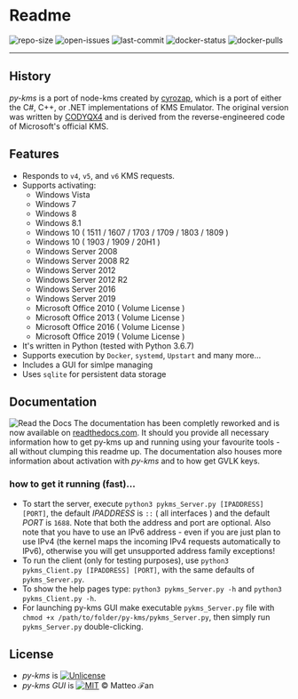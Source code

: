 # Readme
![repo-size](https://img.shields.io/github/repo-size/SystemRage/py-kms)
![open-issues](https://img.shields.io/github/issues/SystemRage/py-kms)
![last-commit](https://img.shields.io/github/last-commit/SystemRage/py-kms/master)
![docker-status](https://img.shields.io/docker/cloud/build/pykmsorg/py-kms)
![docker-pulls](https://img.shields.io/docker/pulls/pykmsorg/py-kms)
***

## History
_py-kms_ is a port of node-kms created by [cyrozap](http://forums.mydigitallife.info/members/183074-markedsword), which is a port of either the C#, C++, or .NET implementations of KMS Emulator. The original version was written by [CODYQX4](http://forums.mydigitallife.info/members/89933-CODYQX4) and is derived from the reverse-engineered code of Microsoft's official KMS.

## Features
- Responds to `v4`, `v5`, and `v6` KMS requests.
- Supports activating:
	- Windows Vista 
	- Windows 7 
	- Windows 8
	- Windows 8.1
	- Windows 10 ( 1511 / 1607 / 1703 / 1709 / 1803 / 1809 )
    - Windows 10 ( 1903 / 1909 / 20H1 )
	- Windows Server 2008
	- Windows Server 2008 R2
	- Windows Server 2012
	- Windows Server 2012 R2
	- Windows Server 2016
	- Windows Server 2019
	- Microsoft Office 2010 ( Volume License )
	- Microsoft Office 2013 ( Volume License )
	- Microsoft Office 2016 ( Volume License )
	- Microsoft Office 2019 ( Volume License )
- It's written in Python (tested with Python 3.6.7)
- Supports execution by `Docker`, `systemd`, `Upstart` and many more...
- Includes a GUI for simlpe managing
- Uses `sqlite` for persistent data storage

## Documentation
![Read the Docs](https://img.shields.io/readthedocs/py-kms-demo)
The documentation has been completly reworked and is now available on [readthedocs.com](https://py-kms-demo.readthedocs.io/en/readthedocs/Usage.html#start-parameters). It should you provide all necessary information how to get py-kms up
and running using your favourite tools - all without clumping this readme up. The documentation also houses more information about activation with _py-kms_ and to how get GVLK keys.
       
### how to get it running (fast)...
- To start the server, execute `python3 pykms_Server.py [IPADDRESS] [PORT]`, the default _IPADDRESS_ is `::` ( all interfaces ) and the default _PORT_ is `1688`. Note that both the address and port are optional. Also note that you have to use an IPv6 address - even if you are just plan to use IPv4 (the kernel maps the incoming IPv4 requests automatically to IPv6), otherwise you will get unsupported address family exceptions!
- To run the client (only for testing purposes), use `python3 pykms_Client.py [IPADDRESS] [PORT]`, with the same defaults of `pykms_Server.py`.
- To show the help pages type: `python3 pykms_Server.py -h` and `python3 pykms_Client.py -h`.
- For launching py-kms GUI make executable `pykms_Server.py` file with `chmod +x /path/to/folder/py-kms/pykms_Server.py`, then simply run `pykms_Server.py` double-clicking.

## License
   - _py-kms_ is [![Unlicense](https://img.shields.io/badge/license-unlicense-lightgray.svg)](https://github.com/SystemRage/py-kms/blob/master/LICENSE)
   - _py-kms GUI_ is [![MIT](https://img.shields.io/badge/License-MIT-yellow.svg)](https://github.com/SystemRage/py-kms/blob/master/LICENSE.gui.md) © Matteo ℱan
